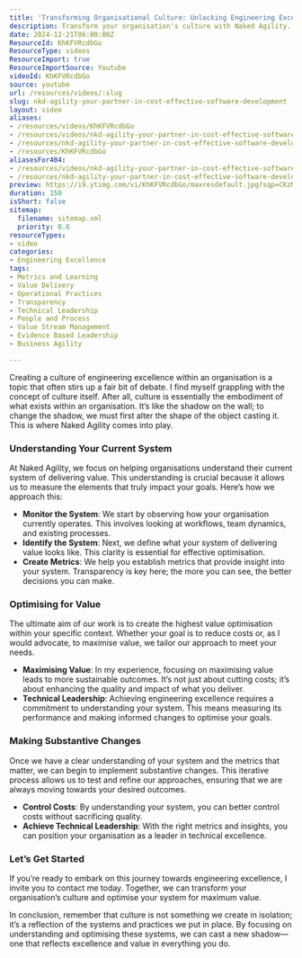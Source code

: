 ```yaml
---
title: 'Transforming Organisational Culture: Unlocking Engineering Excellence Through System Optimisation'
description: Transform your organisation's culture with Naked Agility. Discover how to optimise systems for maximum value and achieve engineering excellence today!
date: 2024-12-21T06:00:00Z
ResourceId: KhKFVRcdbGo
ResourceType: videos
ResourceImport: true
ResourceImportSource: Youtube
videoId: KhKFVRcdbGo
source: youtube
url: /resources/videos/:slug
slug: nkd-agility-your-partner-in-cost-effective-software-development
layout: video
aliases:
- /resources/videos/KhKFVRcdbGo
- /resources/videos/nkd-agility-your-partner-in-cost-effective-software-development
- /resources/nkd-agility-your-partner-in-cost-effective-software-development
- /resources/KhKFVRcdbGo
aliasesFor404:
- /resources/videos/nkd-agility-your-partner-in-cost-effective-software-development
- /resources/nkd-agility-your-partner-in-cost-effective-software-development
preview: https://i9.ytimg.com/vi/KhKFVRcdbGo/maxresdefault.jpg?sqp=CKzMp7oG&rs=AOn4CLCRuKU6K3gPE5C6uZZipWu40oSNPg
duration: 150
isShort: false
sitemap:
  filename: sitemap.xml
  priority: 0.6
resourceTypes:
- video
categories:
- Engineering Excellence
tags:
- Metrics and Learning
- Value Delivery
- Operational Practices
- Transparency
- Technical Leadership
- People and Process
- Value Stream Management
- Evidence Based Leadership
- Business Agility

---
```

Creating a culture of engineering excellence within an organisation is a topic that often stirs up a fair bit of debate. I find myself grappling with the concept of culture itself. After all, culture is essentially the embodiment of what exists within an organisation. It’s like the shadow on the wall; to change the shadow, we must first alter the shape of the object casting it. This is where Naked Agility comes into play.

### Understanding Your Current System

At Naked Agility, we focus on helping organisations understand their current system of delivering value. This understanding is crucial because it allows us to measure the elements that truly impact your goals. Here’s how we approach this:

- **Monitor the System**: We start by observing how your organisation currently operates. This involves looking at workflows, team dynamics, and existing processes.
- **Identify the System**: Next, we define what your system of delivering value looks like. This clarity is essential for effective optimisation.
- **Create Metrics**: We help you establish metrics that provide insight into your system. Transparency is key here; the more you can see, the better decisions you can make.

### Optimising for Value

The ultimate aim of our work is to create the highest value optimisation within your specific context. Whether your goal is to reduce costs or, as I would advocate, to maximise value, we tailor our approach to meet your needs. 

- **Maximising Value**: In my experience, focusing on maximising value leads to more sustainable outcomes. It’s not just about cutting costs; it’s about enhancing the quality and impact of what you deliver.
- **Technical Leadership**: Achieving engineering excellence requires a commitment to understanding your system. This means measuring its performance and making informed changes to optimise your goals.

### Making Substantive Changes

Once we have a clear understanding of your system and the metrics that matter, we can begin to implement substantive changes. This iterative process allows us to test and refine our approaches, ensuring that we are always moving towards your desired outcomes.

- **Control Costs**: By understanding your system, you can better control costs without sacrificing quality.
- **Achieve Technical Leadership**: With the right metrics and insights, you can position your organisation as a leader in technical excellence.

### Let’s Get Started

If you’re ready to embark on this journey towards engineering excellence, I invite you to contact me today. Together, we can transform your organisation’s culture and optimise your system for maximum value. 

In conclusion, remember that culture is not something we create in isolation; it’s a reflection of the systems and practices we put in place. By focusing on understanding and optimising these systems, we can cast a new shadow—one that reflects excellence and value in everything you do.
